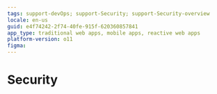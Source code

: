 ```yaml
---
tags: support-devOps; support-Security; support-Security-overview
locale: en-us
guid: e4f74242-2f74-40fe-915f-620360857841
app_type: traditional web apps, mobile apps, reactive web apps
platform-version: o11
figma:
---
```


# Security

